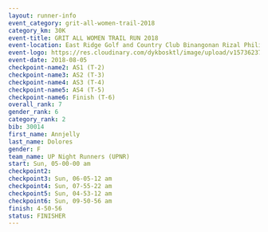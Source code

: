 ```yaml
---
layout: runner-info 
event_category: grit-all-women-trail-2018 
category_km: 30K 
event-title: GRIT ALL WOMEN TRAIL RUN 2018 
event-location: East Ridge Golf and Country Club Binangonan Rizal Philippines 
event-logo: https://res.cloudinary.com/dykbosktl/image/upload/v1573623703/Logo/GRiT_logo_2_lctn6t.png 
event-date: 2018-08-05 
checkpoint-name2: AS1 (T-2) 
checkpoint-name3: AS2 (T-3) 
checkpoint-name4: AS3 (T-4) 
checkpoint-name5: AS4 (T-5) 
checkpoint-name6: Finish (T-6) 
overall_rank: 7
gender_rank: 6
category_rank: 2
bib: 30014
first_name: Annjelly
last_name: Dolores
gender: F
team_name: UP Night Runners (UPNR)
start: Sun, 05-00-00 am
checkpoint2: 
checkpoint3: Sun, 06-05-12 am
checkpoint4: Sun, 07-55-22 am
checkpoint5: Sun, 04-53-12 am
checkpoint6: Sun, 09-50-56 am
finish: 4-50-56
status: FINISHER
---
```

